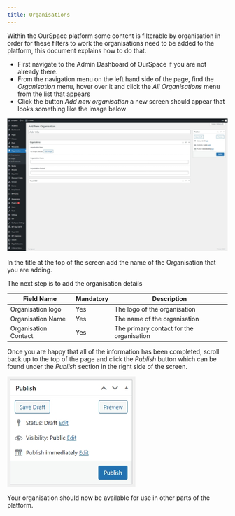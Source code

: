 ```yaml
---
title: Organisations
---
```


Within the OurSpace platform some content is filterable by organisation in order for these filters to work the organisations need to be added to the platform, this document explains how to do that. 

* First navigate to the Admin Dashboard of OurSpace if you are not already there.
* From the navigation menu on the left hand side of the page, find the _Organisation_ menu, hover over it and click the _All Organisations_ menu from the list that appears
* Click the button _Add new organisation_ a new screen should appear that looks something like the image below

![alt text](../../images/os-new-organisation.jpeg)

In the title at the top of the screen add the name of the Organisation that you are adding.

The next step is to add the organisation details

|Field Name             | Mandatory | Description
|---------------------- |-----------|----------------------------------------- |
| Organisation logo     |  Yes      | The logo of the organisation             |
| Organisation Name     |  Yes      | The name of the organisation             |
| Organisation Contact  |  Yes      | The primary contact for the organisation |


Once you are happy that all of the information has been completed, scroll back up to the top of the page and click the _Publish_ button which can be found under the _Publish_ section in the right side of the screen.

![alt text](../../images/os-new-topic-publish.jpeg)

Your organisation should now be available for use in other parts of the platform.